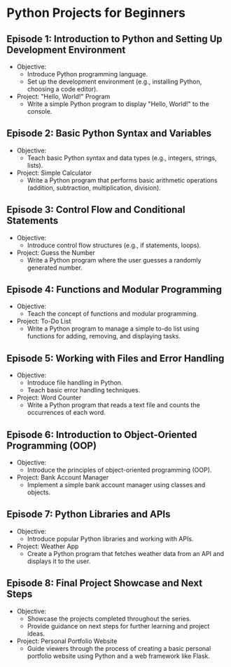 # Python Projects for Beginners

## Episode 1: Introduction to Python and Setting Up Development Environment
- Objective:
  - Introduce Python programming language.
  - Set up the development environment (e.g., installing Python, choosing a code editor).
- Project: "Hello, World!" Program
  - Write a simple Python program to display "Hello, World!" to the console.

## Episode 2: Basic Python Syntax and Variables
- Objective:
  - Teach basic Python syntax and data types (e.g., integers, strings, lists).
- Project: Simple Calculator
  - Write a Python program that performs basic arithmetic operations (addition, subtraction, multiplication, division).

## Episode 3: Control Flow and Conditional Statements
- Objective:
  - Introduce control flow structures (e.g., if statements, loops).
- Project: Guess the Number
  - Write a Python program where the user guesses a randomly generated number.

## Episode 4: Functions and Modular Programming
- Objective:
  - Teach the concept of functions and modular programming.
- Project: To-Do List
  - Write a Python program to manage a simple to-do list using functions for adding, removing, and displaying tasks.

## Episode 5: Working with Files and Error Handling
- Objective:
  - Introduce file handling in Python.
  - Teach basic error handling techniques.
- Project: Word Counter
  - Write a Python program that reads a text file and counts the occurrences of each word.

## Episode 6: Introduction to Object-Oriented Programming (OOP)
- Objective:
  - Introduce the principles of object-oriented programming (OOP).
- Project: Bank Account Manager
  - Implement a simple bank account manager using classes and objects.

## Episode 7: Python Libraries and APIs
- Objective:
  - Introduce popular Python libraries and working with APIs.
- Project: Weather App
  - Create a Python program that fetches weather data from an API and displays it to the user.

## Episode 8: Final Project Showcase and Next Steps
- Objective:
  - Showcase the projects completed throughout the series.
  - Provide guidance on next steps for further learning and project ideas.
- Project: Personal Portfolio Website
  - Guide viewers through the process of creating a basic personal portfolio website using Python and a web framework like Flask.
